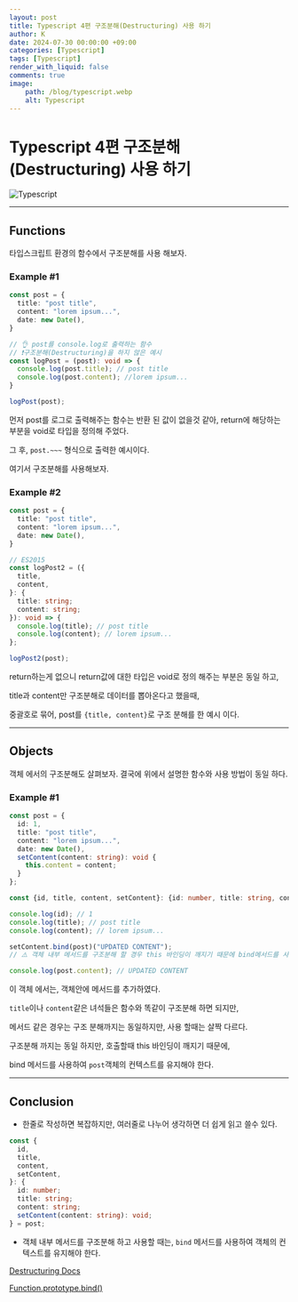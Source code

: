 ```yaml
---
layout: post
title: Typescript 4편 구조분해(Destructuring) 사용 하기
author: K
date: 2024-07-30 00:00:00 +09:00
categories: [Typescript]
tags: [Typescript]
render_with_liquid: false
comments: true
image: 
    path: /blog/typescript.webp
    alt: Typescript
---
```



# Typescript 4편 구조분해(Destructuring) 사용 하기

![Typescript](blog/typescript.webp)

---

## Functions

타입스크립트 환경의 함수에서 구조분해를 사용 해보자.

### Example #1 

```typescript
const post = {
  title: "post title",
  content: "lorem ipsum...",
  date: new Date(),
}

// 👌 post를 console.log로 출력하는 함수
// ❗구조분해(Destructuring)을 하지 않은 예시
const logPost = (post): void => {
  console.log(post.title); // post title
  console.log(post.content); //lorem ipsum...
}

logPost(post);
```

먼저 post를 로그로 출력해주는 함수는 
반환 된 값이 없을것 같아, return에 해당하는 부분을 void로  타입을 정의해 주었다.

그 후, `post.~~~` 형식으로 출력한 예시이다.

여기서 구조분해를 사용해보자.

### Example #2

```typescript
const post = {
  title: "post title",
  content: "lorem ipsum...",
  date: new Date(),
}

// ES2015
const logPost2 = ({
  title,
  content,
}: {
  title: string;
  content: string;
}): void => {
  console.log(title); // post title
  console.log(content); // lorem ipsum...
};

logPost2(post);
```

return하는게 없으니 return값에 대한 타입은 void로 정의 해주는 부분은 동일 하고,

title과 content만 구조분해로 데이터를 뽑아온다고 했을때,

중괄호로 묶어, post를 `{title, content}`로 구조 분해를 한 예시 이다.

---

## Objects 

객체 에서의 구조분해도 살펴보자. 결국에 위에서 설명한 함수와 사용 방법이 동일 하다.

### Example #1

```typescript
const post = {
  id: 1,
  title: "post title",
  content: "lorem ipsum...",
  date: new Date(),
  setContent(content: string): void {
    this.content = content;
  }
};

const {id, title, content, setContent}: {id: number, title: string, content: string, setContent(content: string): void} = post;

console.log(id); // 1
console.log(title); // post title
console.log(content); // lorem ipsum...

setContent.bind(post)("UPDATED CONTENT");
// ⚠️ 객체 내부 메서드를 구조분해 할 경우 this 바인딩이 깨지기 때문에 bind메서드를 사용 해주어야함

console.log(post.content); // UPDATED CONTENT
```
이 객체 에서는, 객체안에 메서드를 추가하였다.

`title`이나 `content`같은 녀석들은 함수와 똑같이 구조분해 하면 되지만, 

메서드 같은 경우는 구조 분해까지는 동일하지만, 사용 할때는 살짝 다르다.

구조분해 까지는 동일 하지만, 호출할때 this 바인딩이 깨지기 때문에, 

bind 메서드를 사용하여 `post`객체의 컨텍스트를 유지해야 한다.

---

## Conclusion 

* 한줄로 작성하면 복잡하지만, 여러줄로 나누어 생각하면 더 쉽게 읽고 쓸수 있다.

```typescript
const {
  id,
  title,
  content,
  setContent,
}: {
  id: number;
  title: string;
  content: string;
  setContent(content: string): void;
} = post;
```
* 객체 내부 메서드를 구조분해 하고 사용할 때는,  `bind` 메서드를 사용하여 객체의 컨텍스트를 유지해야 한다.


[Destructuring Docs](https://developer.mozilla.org/en-US/docs/Web/JavaScript/Reference/Operators/Destructuring_assignment)

[Function.prototype.bind()](https://developer.mozilla.org/ko/docs/Web/JavaScript/Reference/Global_Objects/Function/bind)